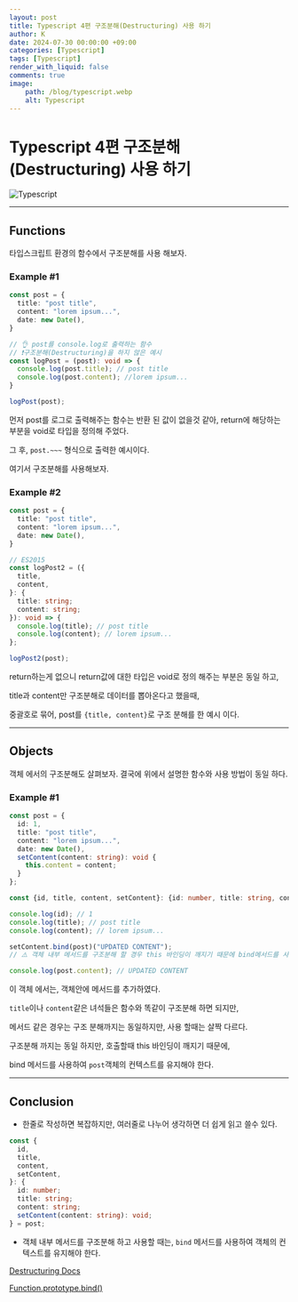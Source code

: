 ```yaml
---
layout: post
title: Typescript 4편 구조분해(Destructuring) 사용 하기
author: K
date: 2024-07-30 00:00:00 +09:00
categories: [Typescript]
tags: [Typescript]
render_with_liquid: false
comments: true
image: 
    path: /blog/typescript.webp
    alt: Typescript
---
```



# Typescript 4편 구조분해(Destructuring) 사용 하기

![Typescript](blog/typescript.webp)

---

## Functions

타입스크립트 환경의 함수에서 구조분해를 사용 해보자.

### Example #1 

```typescript
const post = {
  title: "post title",
  content: "lorem ipsum...",
  date: new Date(),
}

// 👌 post를 console.log로 출력하는 함수
// ❗구조분해(Destructuring)을 하지 않은 예시
const logPost = (post): void => {
  console.log(post.title); // post title
  console.log(post.content); //lorem ipsum...
}

logPost(post);
```

먼저 post를 로그로 출력해주는 함수는 
반환 된 값이 없을것 같아, return에 해당하는 부분을 void로  타입을 정의해 주었다.

그 후, `post.~~~` 형식으로 출력한 예시이다.

여기서 구조분해를 사용해보자.

### Example #2

```typescript
const post = {
  title: "post title",
  content: "lorem ipsum...",
  date: new Date(),
}

// ES2015
const logPost2 = ({
  title,
  content,
}: {
  title: string;
  content: string;
}): void => {
  console.log(title); // post title
  console.log(content); // lorem ipsum...
};

logPost2(post);
```

return하는게 없으니 return값에 대한 타입은 void로 정의 해주는 부분은 동일 하고,

title과 content만 구조분해로 데이터를 뽑아온다고 했을때,

중괄호로 묶어, post를 `{title, content}`로 구조 분해를 한 예시 이다.

---

## Objects 

객체 에서의 구조분해도 살펴보자. 결국에 위에서 설명한 함수와 사용 방법이 동일 하다.

### Example #1

```typescript
const post = {
  id: 1,
  title: "post title",
  content: "lorem ipsum...",
  date: new Date(),
  setContent(content: string): void {
    this.content = content;
  }
};

const {id, title, content, setContent}: {id: number, title: string, content: string, setContent(content: string): void} = post;

console.log(id); // 1
console.log(title); // post title
console.log(content); // lorem ipsum...

setContent.bind(post)("UPDATED CONTENT");
// ⚠️ 객체 내부 메서드를 구조분해 할 경우 this 바인딩이 깨지기 때문에 bind메서드를 사용 해주어야함

console.log(post.content); // UPDATED CONTENT
```
이 객체 에서는, 객체안에 메서드를 추가하였다.

`title`이나 `content`같은 녀석들은 함수와 똑같이 구조분해 하면 되지만, 

메서드 같은 경우는 구조 분해까지는 동일하지만, 사용 할때는 살짝 다르다.

구조분해 까지는 동일 하지만, 호출할때 this 바인딩이 깨지기 때문에, 

bind 메서드를 사용하여 `post`객체의 컨텍스트를 유지해야 한다.

---

## Conclusion 

* 한줄로 작성하면 복잡하지만, 여러줄로 나누어 생각하면 더 쉽게 읽고 쓸수 있다.

```typescript
const {
  id,
  title,
  content,
  setContent,
}: {
  id: number;
  title: string;
  content: string;
  setContent(content: string): void;
} = post;
```
* 객체 내부 메서드를 구조분해 하고 사용할 때는,  `bind` 메서드를 사용하여 객체의 컨텍스트를 유지해야 한다.


[Destructuring Docs](https://developer.mozilla.org/en-US/docs/Web/JavaScript/Reference/Operators/Destructuring_assignment)

[Function.prototype.bind()](https://developer.mozilla.org/ko/docs/Web/JavaScript/Reference/Global_Objects/Function/bind)